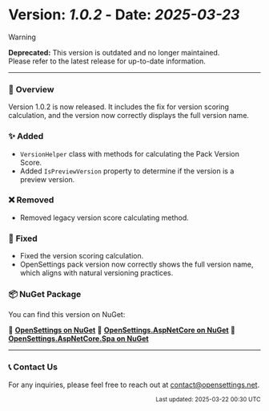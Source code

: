 # Version: *1.0.2* - Date: *2025-03-23*

> [!WARNING]  
> **Deprecated:** This version is outdated and no longer maintained.  
> Please refer to the latest release for up-to-date information.

---

### 🚀 **Overview**
Version 1.0.2 is now released. It includes the fix for version scoring calculation, and the version now correctly displays the full version name.

### ✨ **Added**
* `VersionHelper` class with methods for calculating the Pack Version Score.
* Added `IsPreviewVersion` property to determine if the version is a preview version.

### ❌ **Removed**
* Removed legacy version score calculating method.

### 🐛 **Fixed**
* Fixed the version scoring calculation.
* OpenSettings pack version now correctly shows the full version name, which aligns with natural versioning practices.

### 📦 **NuGet Package**  
You can find this version on NuGet:  

🔗 **[OpenSettings on NuGet](https://www.nuget.org/packages/OpenSettings/1.0.2)**
🔗 **[OpenSettings.AspNetCore on NuGet](https://www.nuget.org/packages/OpenSettings.AspNetCore/1.0.2)**
🔗 **[OpenSettings.AspNetCore.Spa on NuGet](https://www.nuget.org/packages/OpenSettings.AspNetCore.Spa/1.0.2)**

---

### 📞 **Contact Us**
For any inquiries, please feel free to reach out at [contact@opensettings.net](mailto:contact@opensettings.net).

<p align="right"><small>Last updated: 2025-03-22 00:30 UTC</small></p>
